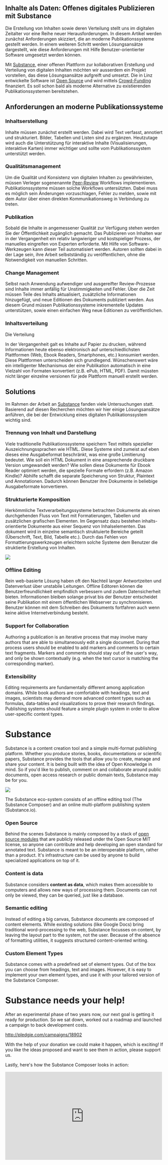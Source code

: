 ## Inhalte als Daten: Offenes digitales Publizieren mit Substance

Die Erstellung von Inhalten sowie deren Verteilung stellt uns im digitalen Zeitalter vor eine Reihe neuer Herausforderungen. In diesem Artikel werden zunächst Anforderungen skizziert, die an moderne Publikationssysteme gestellt werden. In einem weiteren Schritt werden Lösungsansätze dargestellt, wie diese Anforderungen mit Hilfe Benutzer-orientierter Software umgesetzt werden können.

Mit [Substance](http://interior.substance.io), einer offenen Plattform zur kollaborativen Erstellung und Verteilung von digitalen Inhalten möchten wir ausserdem ein Projekt vorstellen, das diese Lösungsansätze aufgreift und umsetzt. Die in Linz entwickelte Software ist [Open Source](http://github.com/substance) und wird mittels [Crowd-Funding](http://pledgie.com/campaigns/18902) finanziert. Es soll schon bald als moderne Alternative zu existierenden Publikationssystemen bereitstehen.

## Anforderungen an moderne Publikationssysteme

### Inhaltserstellung

Inhalte müssen zunächst erstellt werden. Dabei wird Text verfasst, annotiert und strukturiert. Bilder, Tabellen und Listen sind zu ergänzen. Heutzutage wird auch die Unterstützung für interaktive Inhalte (Visualisierungen, interaktive Karten) immer wichtiger und sollte vom Publikationssystem unterstützt werden.


### Qualitätsmanagement

Um die Qualität und Konsistenz von digitalen Inhalten zu gewährleisten, müssen Verleger sogenenannte [Peer-Review](http://de.wikipedia.org/wiki/Peer-Review) Workflows implementieren. Publikationssysteme müssen solche Workflows untersützten. Dabei muss es möglich sein Änderungen vorzuschlagen, Fehler zu melden, sowie mit dem Autor über einen direkten Kommunikationsweg in Verbindung zu treten.


### Publikation

Sobald die Inhalte in angemessener Qualität zur Verfügung stehen werden Sie der Öffentlichkeit zugänglich gemacht. Das Publizieren von Inhalten war in der Vergangenheit ein relativ langwieriger und kostspieliger Prozess, der manuelles eingreifen von Experten erforderte. Mit Hilfe von Software-Werkzeugen kann dieser Teil automatisiert werden. Autoren sollten dabei in der Lage sein, ihre Arbeit selbstständig zu veröffentlichen, ohne die Notwendigkeit von manuellen Schritten.

### Change Management

Selbst nach Anwendung aufwendiger und ausgereifter Review-Prozesse sind Inhalte immer anfällig für Unstimmigkeiten und Fehler. Über die Zeit müssen Teile des Inhalts aktualisiert, zusätzliche Informationen hinzugefügt, und neue Editionen des Dokuments publiziert werden. Aus diesem Grund müssen Publikationssysteme inkrementelle Updates unterstützen, sowie einen einfachen Weg neue Editionen zu veröffentlichen.

### Inhaltsverteilung

Die Verteilung 

In der Vergangenheit galt es Inhalte auf Papier zu drucken, während Informationen heute ebenso elektronisch auf unterschiedlichsten Plattformen (Web, Ebook Readers, Smartphones, etc.) konsumiert werden. Diese Plattformen unterscheiden sich grundlegend. Wünschenswert wäre ein intelligenter Mechanismus der eine Publikation automatisch in eine Vielzahl von Formaten konvertiert (z.B. ePub, HTML, PDF). Damit müssten nicht länger einzelne versionen für jede Plattform manuell erstellt werden.

## Solutions

Im Rahmen der Arbeit an [Substance](http://substance.io) fanden viele Untersuchungen statt. Basierend auf diesen Recherchen möchten wir hier einige Lösungsansätze anführen, die bei der Entwicklung eines digitalen Publikationssystem wichtig sind.


### Trennung von Inhalt und Darstellung

Viele traditionelle Publikationssysteme speichern Text mittels spezieller Auszeichnungssprachen wie HTML. Diese Systeme sind zumeist auf eben dieses eine Ausgabeformat beschränkt, was eine große Limitierung bedeutet. Wie soll ein HTML Dokument in eine ansprechende druckbare Version umgewandelt werden? Wie sollen diese Dokumente für Ebook Reader optimiert werden, die spezielle Formate erfordern (z.B. Amazon Kindle)? Abhilfe schafft die separate Speicherung von Struktur, Plaintext und Annotationen. Dadurch können Benutzer ihre Dokumente in beliebige Ausgabeformate konvertieren.


### Strukturierte Komposition

Herkömmliche Textverarbeitungssysteme betrachten Dokumente als einen durchgehenden Fluss von Text mit Formatierungen, Tabellen und zusätzlichen grafischen Elementen. Im Gegensatz dazu bestehen inhalts-orientierte Dokumente aus einer Sequenz von Inhalselementen. Das dokument wird in einzelne semantisch struktuierte Bereiche geteilt (Überschrift, Text, Bild, Tabelle etc.). Durch das Fehlen von Formattierungswerkzeugen erleichtern solche Systeme dem Benutzer die struktierte Erstellung von Inhalten.


![](http://interior.substance.io/images/illustrations/semantic-writing-elements.png)

### Offline Editing

Rein web-basierte Lösung haben oft den Nachteil langer Antwortzeiten und Datenverlust über unstabile Leitungen. Offline Editoren können die Benutzerfreundlichkeit empfindlich verbessern und zudem Datensicherheit bieten. Informationen bleiben solange privat bis der Benutzer entscheidet seine Publikation mit einem öffentlichen Webserver zu synchronisieren. Benutzer können mit dem Schreiben des Dokuments fortfahren auch wenn keine aktive Internetverbindung besteht.


### Support for Collaboration

Authoring a publication is an iterative process that may involve many authors that are able to simultaneously edit a single document. During that process users should be enabled to add markers and comments to certain text fragments. Markers and comments should stay out of the user's way, and only be shown contextually (e.g. when the text cursor is matching the corresponding marker).

### Extensibility

Editing requirements are fundamentally different among application domains. While book authors are comfortable with headings, text and images, scientists may demand more advanced content types such as formulas, data-tables and visualizations to prove their research findings. Publishing systems should feature a simple plugin system in order to allow user-specific content types.


# Substance

Substance is a content creation tool and a simple multi-format publishing platform. Whether you produce stories, books, documentations or scientific papers, Substance provides the tools that allow you to create, manage and share your content. It is being built with the idea of Open Knowledge in mind. So if you'd like to publish, comment on and collaborate around public documents, open access research or public domain texts, Substance may be for you.

![](http://interior.substance.io/images/campaign/substance.png)

The Substance eco-system consists of an offline editing tool (The Substance Composer) and an online multi-platform publishing system (Substance.io).

### Open Source

Behind the scenes Substance is mainly composed by a stack of [open source modules](http://interior.substance.io/modules/composer.html) that are publicly released under the Open Source MIT license, so anyone can contribute and help developing an open standard for annotated text. Substance is meant to be an interoperable platform, rather than a product. It's infrastructure can be used by anyone to build specialized applications on top of it.

### Content is data

Substance considers **content as data**, which makes them accessible to computers and allows new ways of processing them. Documents can not only be viewed, they can be queried, just like a database. 

### Semantic editing

Instead of editing a big canvas, Substance documents are composed of content elements. While existing solutions (like Google Docs) bring traditional word-processing to the web, Substance focusses on content, by leaving the layout part to the system, not the user. Because of the absence of formatting utilities, it suggests structured content-oriented writing.

### Custom Element Types

Substance comes with a predefined set of element types. Out of the box you can choose from headings, text and images. However, it is easy to implement your own element types, and use it with your tailored version of the Substance Composer.

# Substance needs your help!

After an experimental phase of two years now, our next goal is getting it ready for production. So we sat down, worked out a roadmap and launched a campaign to back development costs.

http://pledgie.com/campaigns/18902

With the help of your donation we could make it happen, which is exciting! If you like the ideas proposed and want to see them in action, please support us.

Lastly, here's how the Substance Composer looks in action:

<iframe src="http://player.vimeo.com/video/56703462" width="500" height="281" frameborder="0" webkitAllowFullScreen mozallowfullscreen allowFullScreen></iframe>
